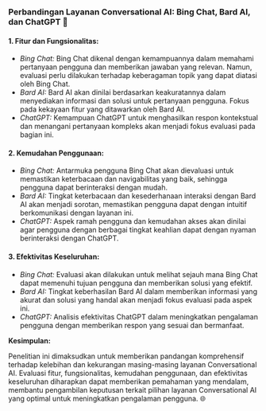 
### Perbandingan Layanan Conversational AI: Bing Chat, Bard AI, dan ChatGPT 🤖

#### 1. **Fitur dan Fungsionalitas:**
   - *Bing Chat:* Bing Chat dikenal dengan kemampuannya dalam memahami pertanyaan pengguna dan memberikan jawaban yang relevan. Namun, evaluasi perlu dilakukan terhadap keberagaman topik yang dapat diatasi oleh Bing Chat.
   - *Bard AI:* Bard AI akan dinilai berdasarkan keakuratannya dalam menyediakan informasi dan solusi untuk pertanyaan pengguna. Fokus pada kekayaan fitur yang ditawarkan oleh Bard AI.
   - *ChatGPT:* Kemampuan ChatGPT untuk menghasilkan respon kontekstual dan menangani pertanyaan kompleks akan menjadi fokus evaluasi pada bagian ini.

#### 2. **Kemudahan Penggunaan:**
   - *Bing Chat:* Antarmuka pengguna Bing Chat akan dievaluasi untuk memastikan keterbacaan dan navigabilitas yang baik, sehingga pengguna dapat berinteraksi dengan mudah.
   - *Bard AI:* Tingkat keterbacaan dan kesederhanaan interaksi dengan Bard AI akan menjadi sorotan, memastikan pengguna dapat dengan intuitif berkomunikasi dengan layanan ini.
   - *ChatGPT:* Aspek ramah pengguna dan kemudahan akses akan dinilai agar pengguna dengan berbagai tingkat keahlian dapat dengan nyaman berinteraksi dengan ChatGPT.

#### 3. **Efektivitas Keseluruhan:**
   - *Bing Chat:* Evaluasi akan dilakukan untuk melihat sejauh mana Bing Chat dapat memenuhi tujuan pengguna dan memberikan solusi yang efektif.
   - *Bard AI:* Tingkat keberhasilan Bard AI dalam memberikan informasi yang akurat dan solusi yang handal akan menjadi fokus evaluasi pada aspek ini.
   - *ChatGPT:* Analisis efektivitas ChatGPT dalam meningkatkan pengalaman pengguna dengan memberikan respon yang sesuai dan bermanfaat.

**Kesimpulan:**

Penelitian ini dimaksudkan untuk memberikan pandangan komprehensif terhadap kelebihan dan kekurangan masing-masing layanan Conversational AI. Evaluasi fitur, fungsionalitas, kemudahan penggunaan, dan efektivitas keseluruhan diharapkan dapat memberikan pemahaman yang mendalam, membantu pengambilan keputusan terkait pilihan layanan Conversational AI yang optimal untuk meningkatkan pengalaman pengguna. 🌐
